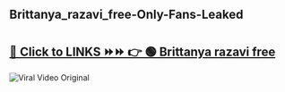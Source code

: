 
 ## Brittanya_razavi_free-Only-Fans-Leaked

# <h2><a href="https://clipsfans.com/Brittanya_razavi_free&ref=git">🔗 Click to LINKS ⏩⏩ 👉 🟢 Brittanya razavi free </a></h2>

<a href="https://clipsfans.com/Brittanya_razavi_free&ref=git" rel="nofollow" data-target="animated-image.originalLink"><img src="https://i.ibb.co.com/xMMVF88/686577567.gif" alt="Viral Video Original" style="max-width: 100%; display: inline-block;" data-target="animated-image.originalImage"></a>
